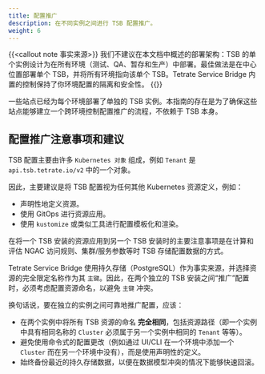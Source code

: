 ```yaml
---
title: 配置推广
description: 在不同实例之间进行 TSB 配置推广。
weight: 6
---
```


{{<callout note 事实来源>}}
我们不建议在本文档中概述的部署架构：TSB 的单个实例设计为在所有环境（测试、QA、暂存和生产）中部署。最佳做法是在中心位置部署单个 TSB，并将所有环境指向该单个 TSB。Tetrate Service Bridge 内置的控制保持了你环境配置的隔离和安全性。
{{</callout>}}

一些站点已经为每个环境部署了单独的 TSB 实例。本指南的存在是为了确保这些站点能够建立一个跨环境控制配置推广的流程，不依赖于 TSB 本身。

## 配置推广注意事项和建议

TSB 配置主要由许多 `Kubernetes 对象` 组成，例如 `Tenant` 是 `api.tsb.tetrate.io/v2` 中的一个对象。

因此，主要建议是将 TSB 配置视为任何其他 Kubernetes 资源定义，例如：

- 声明性地定义资源。
- 使用 GitOps 进行资源应用。
- 使用 `kustomize` 或类似工具进行配置模板化和渲染。

在将一个 TSB 安装的资源应用到另一个 TSB 安装时的主要注意事项是在计算和评估 NGAC 访问规则、集群/服务参数等时 TSB 存储配置数据的方式。

Tetrate Service Bridge 使用持久存储（PostgreSQL）作为事实来源，并选择资源的完全限定名称作为其 `主键`。因此，在两个独立的 TSB 安装之间“推广”配置时，必须考虑配置资源命名，以避免 `主键` 冲突。

换句话说，要在独立的实例之间可靠地推广配置，应该：

- 在两个实例中将所有 TSB 资源的命名 **完全相同**，包括资源路径（即一个实例中具有相同名称的 `Cluster` 必须属于另一个实例中相同的 `Tenant` 等等）。
- 避免使用命令式的配置更改（例如通过 UI/CLI 在一个环境中添加一个 `Cluster` 而在另一个环境中没有），而是使用声明性的定义。
- 始终备份最近的持久存储数据，以便在数据模型冲突的情况下能够快速回滚。